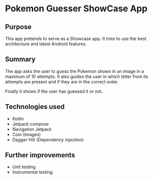 # Pokemon Guesser ShowCase App

## Purpose 

This app pretends to serve as a Showcase app. It tries to use the best architecture and latest Android features.

## Summary

The app asks the user to guess the Pokemon shown in an image in a maximum of 10 attempts. It also guides the user in which letter from its attempts are present and if they are in the correct order.

Finally it shows if the user has guessed it or not.

## Technologies used

- Kotlin
- Jetpack compose
- Navigation Jetpack
- Coin (images)
- Dagger Hilt (Dependency injection)

## Further improvements

- Unit testing
- Instrumental testing